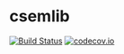 # csemlib

[![Build Status](https://travis-ci.org/michael-afanasiev/csemlib.svg?branch=master)](https://travis-ci.org/michael-afanasiev/csemlib) [![codecov.io](https://codecov.io/github/michael-afanasiev/csemlib/coverage.svg?branch=master)](https://codecov.io/github/michael-afanasiev/csemlib?branch=master)

